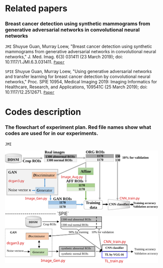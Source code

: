 Related papers
======
### Breast cancer detection using synthetic mammograms from generative adversarial networks in convolutional neural networks

`JMI` Shuyue Guan, Murray Loew, "Breast cancer detection using synthetic mammograms from generative adversarial networks in convolutional neural networks," J. Med. Imag. 6(3) 031411 (23 March 2019); doi: 10.1117/1.JMI.6.3.031411.
[`Paper`](https://www.ncbi.nlm.nih.gov/pmc/articles/PMC6430964/)

`SPIE` Shuyue Guan, Murray Loew, "Using generative adversarial networks and transfer learning for breast cancer detection by convolutional neural networks," Proc. SPIE 10954, Medical Imaging 2019: Imaging Informatics for Healthcare, Research, and Applications, 109541C (25 March 2019); doi: 10.1117/12.2512671.
[`Paper`](https://shuyueg.github.io/doc/SPIE2019.pdf)


Codes description
=====
### The flowchart of experiment plan. Red file names show what codes are used for in our experiments.

`JMI`
<div align=center><img src="https://raw.githubusercontent.com/ShuyueG/gan-for-breast-cancer-detection/35d96ede985b2d5a0684d56d9c13b0b6421e929d/gan4breast_flowchart.svg" width="800" alt="flowchart"/></div>
--------------------------
`SPIE`
<div align=center><img src="https://raw.githubusercontent.com/ShuyueG/gan-for-breast-cancer-detection/3f3a3c118ab77ebc0accdc0839111e4169e0431a/gan4breast_flowchart_TL.svg" width="800" alt="flowchart"/></div>
